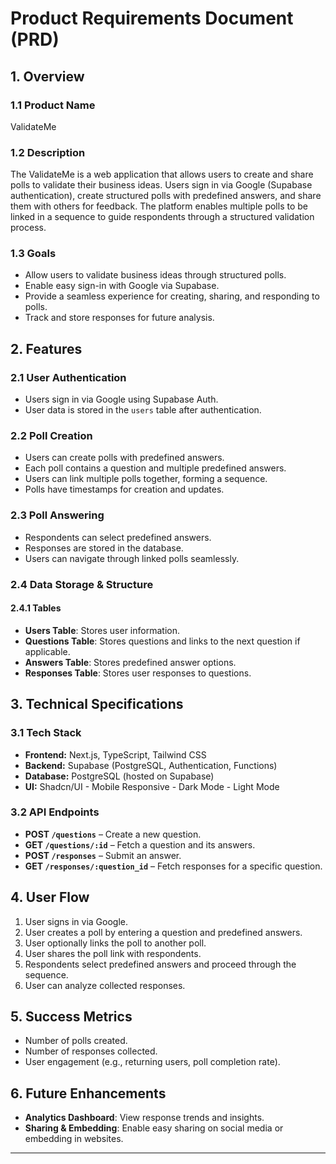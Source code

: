 # Product Requirements Document (PRD)

## 1. Overview

### 1.1 Product Name

ValidateMe

### 1.2 Description

The ValidateMe is a web application that allows users to create and share polls to validate their business ideas. Users sign in via Google (Supabase authentication), create structured polls with predefined answers, and share them with others for feedback. The platform enables multiple polls to be linked in a sequence to guide respondents through a structured validation process.

### 1.3 Goals

- Allow users to validate business ideas through structured polls.
- Enable easy sign-in with Google via Supabase.
- Provide a seamless experience for creating, sharing, and responding to polls.
- Track and store responses for future analysis.

## 2. Features

### 2.1 User Authentication

- Users sign in via Google using Supabase Auth.
- User data is stored in the `users` table after authentication.

### 2.2 Poll Creation

- Users can create polls with predefined answers.
- Each poll contains a question and multiple predefined answers.
- Users can link multiple polls together, forming a sequence.
- Polls have timestamps for creation and updates.

### 2.3 Poll Answering

- Respondents can select predefined answers.
- Responses are stored in the database.
- Users can navigate through linked polls seamlessly.

### 2.4 Data Storage & Structure

#### 2.4.1 Tables

- **Users Table**: Stores user information.
- **Questions Table**: Stores questions and links to the next question if applicable.
- **Answers Table**: Stores predefined answer options.
- **Responses Table**: Stores user responses to questions.

## 3. Technical Specifications

### 3.1 Tech Stack

- **Frontend:** Next.js, TypeScript, Tailwind CSS
- **Backend:** Supabase (PostgreSQL, Authentication, Functions)
- **Database:** PostgreSQL (hosted on Supabase)
- **UI:** Shadcn/UI - Mobile Responsive - Dark Mode - Light Mode

### 3.2 API Endpoints

- **POST `/questions`** – Create a new question.
- **GET `/questions/:id`** – Fetch a question and its answers.
- **POST `/responses`** – Submit an answer.
- **GET `/responses/:question_id`** – Fetch responses for a specific question.

## 4. User Flow

1. User signs in via Google.
2. User creates a poll by entering a question and predefined answers.
3. User optionally links the poll to another poll.
4. User shares the poll link with respondents.
5. Respondents select predefined answers and proceed through the sequence.
6. User can analyze collected responses.

## 5. Success Metrics

- Number of polls created.
- Number of responses collected.
- User engagement (e.g., returning users, poll completion rate).

## 6. Future Enhancements

- **Analytics Dashboard**: View response trends and insights.
- **Sharing & Embedding**: Enable easy sharing on social media or embedding in websites.

---
